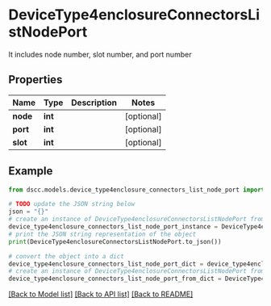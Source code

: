 # DeviceType4enclosureConnectorsListNodePort

 It includes node number, slot number, and port number

## Properties

Name | Type | Description | Notes
------------ | ------------- | ------------- | -------------
**node** | **int** |  | [optional] 
**port** | **int** |  | [optional] 
**slot** | **int** |  | [optional] 

## Example

```python
from dscc.models.device_type4enclosure_connectors_list_node_port import DeviceType4enclosureConnectorsListNodePort

# TODO update the JSON string below
json = "{}"
# create an instance of DeviceType4enclosureConnectorsListNodePort from a JSON string
device_type4enclosure_connectors_list_node_port_instance = DeviceType4enclosureConnectorsListNodePort.from_json(json)
# print the JSON string representation of the object
print(DeviceType4enclosureConnectorsListNodePort.to_json())

# convert the object into a dict
device_type4enclosure_connectors_list_node_port_dict = device_type4enclosure_connectors_list_node_port_instance.to_dict()
# create an instance of DeviceType4enclosureConnectorsListNodePort from a dict
device_type4enclosure_connectors_list_node_port_from_dict = DeviceType4enclosureConnectorsListNodePort.from_dict(device_type4enclosure_connectors_list_node_port_dict)
```
[[Back to Model list]](../README.md#documentation-for-models) [[Back to API list]](../README.md#documentation-for-api-endpoints) [[Back to README]](../README.md)


